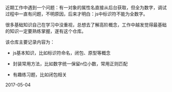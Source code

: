近期工作中遇到一个问题：有一对象的属性名直接从后台获取，但全为数字，调试过程中一直有问题，不明原因，后来才明白：js中标识符不能为全数字。   

很多基础知识自己在学习中没重视，总想去了解高阶概念，工作中越发觉得最基础的知识一定要熟练掌握，遂有这个仓库。   

该仓库主要记录内容为：   

- js基本知识，比如标识符命名，闭包、原型等概念   

- 封装常用方法，比如数字统一保留n位小数，常用正则匹配   
   
- 有趣练习题，比如闭包相关   

2017-05-04